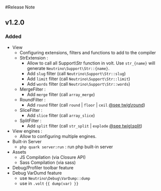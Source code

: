 #Release Note

## v1.2.0

### Added
- View
    - Configuring extensions, filters and functions to add to the compiler
    - StrExtension :
        - Allow to call all Support\Str function in volt. 
        Use `str_{name}` will generate `Neutrino\Support\Str::{name}`. 
        - Add `slug` filter (call `Neutrino\Support\Str::slug`)
        - Add `limit` filter (call `Neutrino\Support\Str::limit`)
        - Add `words` filter (call `Neutrino\Support\Str::words`)
    - MergeFilter :
        - Add `merge` filter (call `array_merge`)
    - RoundFilter :
        - Add `round` filter (call `round` | `floor` | `ceil` [@see twig\round](https://twig.symfony.com/doc/2.x/filters/round.html))
    - SliceFilter :
        - Add `slice` filter (call `array_slice`)
    - SplitFilter :
        - Add `split` filter (call `str_split` | `explode` [@see twig\split](https://twig.symfony.com/doc/2.x/filters/split.html))
- View engines : 
    - Allow to configuring multiple engines.
- Built-in Server
    - `php quark server:run` : run php built-in server
- Assets 
    - JS Compilation (via Closure API)
    - Sass Compilation (via sass)
- Debug/Profiler toolbar feature
- Debug VarDumd feature
    - use `Neutrino\Debug\VarDump::dump`
    - use in `.volt` `{{ dump(var) }}`
